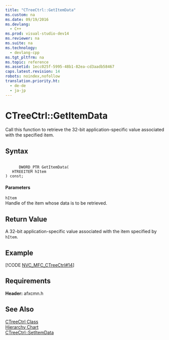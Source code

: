 ```yaml
---
title: "CTreeCtrl::GetItemData"
ms.custom: na
ms.date: 09/19/2016
ms.devlang: 
  - C++
ms.prod: visual-studio-dev14
ms.reviewer: na
ms.suite: na
ms.technology: 
  - devlang-cpp
ms.tgt_pltfrm: na
ms.topic: reference
ms.assetid: 1ecc025f-5995-48b1-82ea-cd3aadb58467
caps.latest.revision: 14
robots: noindex,nofollow
translation.priority.ht: 
  - de-de
  - ja-jp
---
```

# CTreeCtrl::GetItemData
Call this function to retrieve the 32-bit application-specific value associated with the specified item.  
  
## Syntax  
  
```  
  
      DWORD_PTR GetItemData(  
   HTREEITEM hItem   
) const;  
```  
  
#### Parameters  
 `hItem`  
 Handle of the item whose data is to be retrieved.  
  
## Return Value  
 A 32-bit application-specific value associated with the item specified by `hItem`.  
  
## Example  
 [!CODE [NVC_MFC_CTreeCtrl#14](../CodeSnippet/VS_Snippets_Cpp/NVC_MFC_CTreeCtrl#14)]  
  
## Requirements  
 **Header:** afxcmn.h  
  
## See Also  
 [CTreeCtrl Class](../vs140/CTreeCtrl-Class.md)   
 [Hierarchy Chart](../vs140/Hierarchy-Chart.md)   
 [CTreeCtrl::SetItemData](../vs140/CTreeCtrl--SetItemData.md)